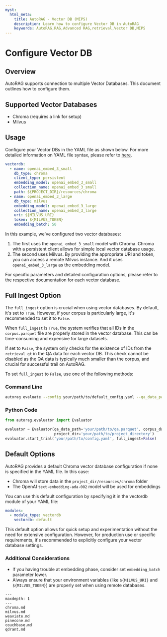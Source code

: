 ```yaml
---
myst:
  html_meta:
    title: AutoRAG - Vector DB (MIPS)
    description: Learn how to configure Vector DB in AutoRAG
    keywords: AutoRAG,RAG,Advanced RAG,retrieval,Vector DB,MIPS
---
```


# Configure Vector DB

## Overview

AutoRAG supports connection to multiple Vector Databases. This document outlines how to configure them.

## Supported Vector Databases

- Chroma (requires a link for setup)
- Milvus

## Usage

Configure your Vector DBs in the YAML file as shown below. For more detailed information on YAML file syntax, please refer to [here](https://marker-inc-korea.github.io/AutoRAG/optimization/custom_config.html).

```yaml
vectordb:
  - name: openai_embed_3_small
    db_type: chroma
    client_type: persistent
    embedding_model: openai_embed_3_small
    collection_name: openai_embed_3_small
    path: ${PROJECT_DIR}/resources/chroma
  - name: openai_embed_3_large
    db_type: milvus
    embedding_model: openai_embed_3_large
    collection_name: openai_embed_3_large
    uri: ${MILVUS_URI}
    token: ${MILVUS_TOKEN}
    embedding_batch: 50
```

In this example, we've configured two vector databases:

1. The first uses the `openai_embed_3_small` model with Chroma. Chroma with a persistent client allows for simple local vector database usage.
2. The second uses Milvus. By providing the appropriate URI and token, you can access a remote Milvus instance. And it uses `openai_embed_3_large` as the embedding model.

For specific parameters and detailed configuration options, please refer to the respective documentation for each vector database.

## Full Ingest Option

The `full_ingest` option is crucial when using vector databases. By default, it's set to `True`. However, if your corpus is particularly large, it's recommended to set it to `False`.

When `full_ingest` is `True`, the system verifies that all IDs in the `corpus.parquet` file are properly stored in the vector database. This can be time-consuming and expensive for large datasets.

If set to `False`, the system only checks for the existence of IDs from the `retrieval_gt` in the QA data for each vector DB. This check cannot be disabled as the QA data is typically much smaller than the corpus, and crucial for successful trail on AutoRAG.

To set `full_ingest` to `False`, use one of the following methods:

### Command Line

```bash
autorag evaluate --config your/path/to/default_config.yaml --qa_data_path your/path/to/qa.parquet --corpus_data_path your/path/to/corpus.parquet --project_dir ./your/project/directory --full_ingest False
```

### Python Code

```python
from autorag.evaluator import Evaluator

evaluator = Evaluator(qa_data_path='your/path/to/qa.parquet', corpus_data_path='your/path/to/corpus.parquet',
                      project_dir='your/path/to/project_directory')
evaluator.start_trial('your/path/to/config.yaml', full_ingest=False)
```

## Default Options

AutoRAG provides a default Chroma vector database configuration if none is specified in the YAML file. In this case:

- Chroma will store data in the `project_dir/resources/chroma` folder
- The OpenAI `text-embedding-ada-002` model will be used for embeddings

You can use this default configuration by specifying it in the vectordb module of your YAML file:

```yaml
modules:
  - module_type: vectordb
    vectordb: default
```

This default option allows for quick setup and experimentation without the need for extensive configuration. However, for production use or specific requirements, it's recommended to explicitly configure your vector database settings.

### Additional Considerations

- If you having trouble at embedding phase, consider set `embedding_batch` parameter lower.
- Always ensure that your environment variables (like `${MILVUS_URI}` and `${MILVUS_TOKEN}`) are properly set when using remote databases.


```{toctree}
---
maxdepth: 1
---
chroma.md
milvus.md
weaviate.md
pinecone.md
couchbase.md
qdrant.md
```
